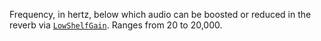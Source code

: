 Frequency, in hertz, below which audio can be boosted or reduced in the
reverb via [`LowShelfGain`](https://create.roblox.com/docs/reference/engine/classes/AudioReverb#LowShelfGain). Ranges from 20
to 20,000.